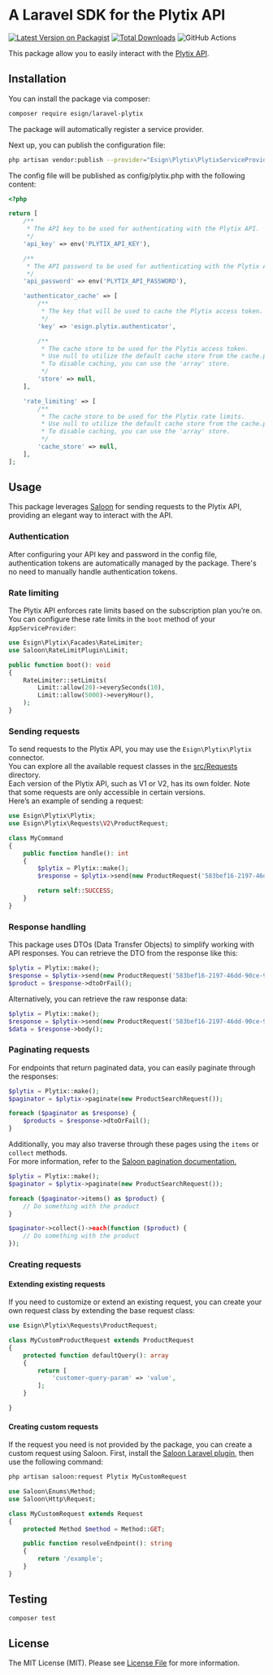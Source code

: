 # A Laravel SDK for the Plytix API

[![Latest Version on Packagist](https://img.shields.io/packagist/v/esign/laravel-plytix.svg?style=flat-square)](https://packagist.org/packages/esign/laravel-plytix)
[![Total Downloads](https://img.shields.io/packagist/dt/esign/laravel-plytix.svg?style=flat-square)](https://packagist.org/packages/esign/laravel-plytix)
![GitHub Actions](https://github.com/esign/laravel-plytix/actions/workflows/main.yml/badge.svg)

This package allow you to easily interact with the [Plytix API](https://apidocs.plytix.com).

## Installation

You can install the package via composer:

```bash
composer require esign/laravel-plytix
```

The package will automatically register a service provider.

Next up, you can publish the configuration file:
```bash
php artisan vendor:publish --provider="Esign\Plytix\PlytixServiceProvider" --tag="config"
```

The config file will be published as config/plytix.php with the following content:
```php
<?php

return [
    /**
     * The API key to be used for authenticating with the Plytix API.
     */
    'api_key' => env('PLYTIX_API_KEY'),

    /**
     * The API password to be used for authenticating with the Plytix API.
     */
    'api_password' => env('PLYTIX_API_PASSWORD'),

    'authenticator_cache' => [
        /**
         * The key that will be used to cache the Plytix access token.
         */
        'key' => 'esign.plytix.authenticator',

        /**
         * The cache store to be used for the Plytix access token.
         * Use null to utilize the default cache store from the cache.php config file.
         * To disable caching, you can use the 'array' store.
         */
        'store' => null,
    ],

    'rate_limiting' => [
        /**
         * The cache store to be used for the Plytix rate limits.
         * Use null to utilize the default cache store from the cache.php config file.
         * To disable caching, you can use the 'array' store.
         */
        'cache_store' => null,
    ],
];

```

## Usage
This package leverages [Saloon](https://docs.saloon.dev/) for sending requests to the Plytix API, providing an elegant way to interact with the API.

### Authentication
After configuring your API key and password in the config file, authentication tokens are automatically managed by the package. There's no need to manually handle authentication tokens.

### Rate limiting
The Plytix API enforces rate limits based on the subscription plan you’re on.
You can configure these rate limits in the `boot` method of your `AppServiceProvider`:
```php
use Esign\Plytix\Facades\RateLimiter;
use Saloon\RateLimitPlugin\Limit;

public function boot(): void
{
    RateLimiter::setLimits(
        Limit::allow(20)->everySeconds(10),
        Limit::allow(5000)->everyHour(),
    );
}
```

### Sending requests
To send requests to the Plytix API, you may use the `Esign\Plytix\Plytix` connector.    
You can explore all the available request classes in the [src/Requests](src/Requests) directory.    
Each version of the Plytix API, such as V1 or V2, has its own folder. Note that some requests are only accessible in certain versions.    
Here’s an example of sending a request:

```php
use Esign\Plytix\Plytix;
use Esign\Plytix\Requests\V2\ProductRequest;

class MyCommand
{
    public function handle(): int
    {
        $plytix = Plytix::make();
        $response = $plytix->send(new ProductRequest('583bef16-2197-46dd-90ce-9f4210bef5ef'));

        return self::SUCCESS;
    }
}
```

### Response handling
This package uses DTOs (Data Transfer Objects) to simplify working with API responses. You can retrieve the DTO from the response like this:
```php
$plytix = Plytix::make();
$response = $plytix->send(new ProductRequest('583bef16-2197-46dd-90ce-9f4210bef5ef'));
$product = $response->dtoOrFail();
```

Alternatively, you can retrieve the raw response data:
```php
$plytix = Plytix::make();
$response = $plytix->send(new ProductRequest('583bef16-2197-46dd-90ce-9f4210bef5ef'));
$data = $response->body();
```

### Paginating requests
For endpoints that return paginated data, you can easily paginate through the responses:
```php
$plytix = Plytix::make();
$paginator = $plytix->paginate(new ProductSearchRequest());

foreach ($paginator as $response) {
    $products = $response->dtoOrFail();
}
```

Additionally, you may also traverse through these pages using the `items` or `collect` methods.    
For more information, refer to the [Saloon pagination documentation.](https://docs.saloon.dev/installable-plugins/pagination#using-the-paginator)
```php
$plytix = Plytix::make();
$paginator = $plytix->paginate(new ProductSearchRequest());

foreach ($paginator->items() as $product) {
    // Do something with the product
}

$paginator->collect()->each(function ($product) {
    // Do something with the product
});
```

### Creating requests
#### Extending existing requests
If you need to customize or extend an existing request, you can create your own request class by extending the base request class:
```php
use Esign\Plytix\Requests\ProductRequest;

class MyCustomProductRequest extends ProductRequest
{
    protected function defaultQuery(): array
    {
        return [
            'customer-query-param' => 'value',
        ];
    }

}
```

#### Creating custom requests
If the request you need is not provided by the package, you can create a custom request using Saloon.
First, install the [Saloon Laravel plugin](https://docs.saloon.dev/installable-plugins/laravel-integration), then use the following command:
```bash
php artisan saloon:request Plytix MyCustomRequest
```
```php
use Saloon\Enums\Method;
use Saloon\Http\Request;

class MyCustomRequest extends Request
{
    protected Method $method = Method::GET;

    public function resolveEndpoint(): string
    {
        return '/example';
    }
}
```

## Testing

```bash
composer test
```

## License

The MIT License (MIT). Please see [License File](LICENSE.md) for more information.
